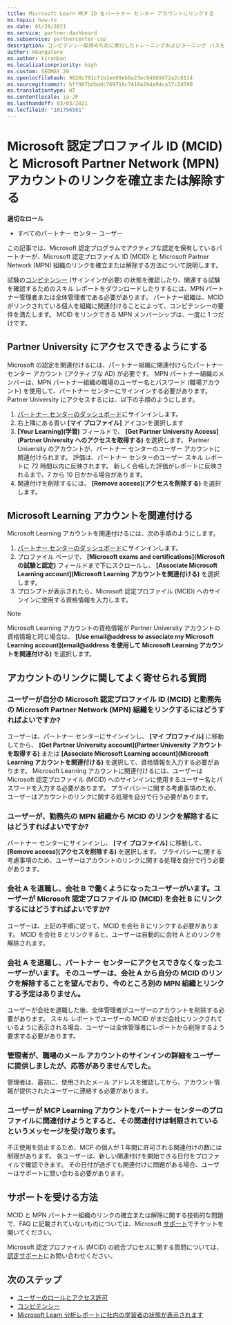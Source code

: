 ```yaml
---
title: Microsoft Learn MCP ID をパートナー センター アカウントにリンクする
ms.topic: how-to
ms.date: 01/29/2021
ms.service: partner-dashboard
ms.subservice: partnercenter-csp
description: コンピテンシー取得のために実行したトレーニングおよびラーニング パスを会社が確認できるように、MCP ID をパートナー センター アカウントに関連付ける方法について説明します。
author: kbangalore
ms.author: kiranban
ms.localizationpriority: high
ms.custom: SEOMAY.20
ms.openlocfilehash: 9828c791cf1b1ee99eb8a23ec84869472a2c8114
ms.sourcegitcommit: bff907bdbddc769716c7418a2b4a94ca37c2d590
ms.translationtype: HT
ms.contentlocale: ja-JP
ms.lasthandoff: 03/03/2021
ms.locfileid: "101756581"
---
```

# <a name="link-or-unlink-a-microsoft-certification-profile-id-mcid-to-a-microsoft-partner-network-mpn-account"></a>Microsoft 認定プロファイル ID (MCID) と Microsoft Partner Network (MPN) アカウントのリンクを確立または解除する

**適切なロール**

- すべてのパートナー センター ユーザー

この記事では、Microsoft 認定プログラムでアクティブな認定を保有しているパートナーが、Microsoft 認定プロファイル ID (MCID) と Microsoft Partner Network (MPN) 組織のリンクを確立または解除する方法について説明します。

試験の[コンピテンシー](https://partner.microsoft.com/pcv/partnership/competencies) (サインインが必要) の状態を確認したり、関連する試験を確認するためのスキル レポートをダウンロードしたりするには、MPN パートナー管理者または全体管理者である必要があります。 パートナー組織は、MCID がリンクされている個人を組織に関連付けることによって、コンピテンシーの要件を満たします。 MCID をリンクできる MPN メンバーシップは、一度に 1 つだけです。

## <a name="get-partner-university-access"></a>Partner University にアクセスできるようにする

Microsoft の認定を関連付けるには、パートナー組織に関連付けらたパートナー センター アカウント (アクティブな AD) が必要です。 MPN パートナー組織のメンバーは、MPN パートナー組織の職場のユーザー名とパスワード (職場アカウント) を使用して、パートナー センターにサインインする必要があります。
Partner University にアクセスするには、以下の手順のようにします。

1. [パートナー センターのダッシュボード](https://partner.microsoft.com/dashboard/)にサインインします。
2. 右上隅にある青い **[マイ プロファイル]** アイコンを選択します
3. **[Your Learning]\(学習\)** フィールドで、 **[Get Partner University Access]\(Partner University へのアクセスを取得する\)** を選択します。
Partner University のアカウントが、パートナー センターのユーザー アカウントに関連付けられます。 評価は、パートナー センターのユーザー スキル レポートに 72 時間以内に反映されます。 新しく合格した評価がレポートに反映されるまで、7 から 10 日かかる場合があります。
4. 関連付けを削除するには、 **[Remove access]\(アクセスを削除する\)** を選択します。

## <a name="associate-a-microsoft-learning-account"></a>Microsoft Learning アカウントを関連付ける

Microsoft Learning アカウントを関連付けるには、次の手順のようにします。 

1. [パートナー センターのダッシュボード](https://partner.microsoft.com/dashboard/)にサインインします。
2. プロファイル ページで、 **[Microsoft exams and certifications]\(Microsoft の試験と認定\)** フィールドまで下にスクロールし、 **[Associate Microsoft Learning account]\(Microsoft Learning アカウントを関連付ける\)** を選択します。
3. プロンプトが表示されたら、Microsoft 認定プロファイル (MCID) へのサインインに使用する資格情報を入力します。

>[!NOTE]
>Microsoft Learning アカウントの資格情報が Partner University アカウントの資格情報と同じ場合は、 **[Use email@address to associate my Microsoft Learning account]\(email@address を使用して Microsoft Learning アカウントを関連付ける\)** を選択します。

## <a name="frequently-asked-questions-about-linking-accounts"></a>アカウントのリンクに関してよく寄せられる質問

### <a name="how-can-a-user-link-their-microsoft-certification-profile-id-mcid-with-the-microsoft-partner-network-mpn-organization-they-work-for"></a>ユーザーが自分の Microsoft 認定プロファイル ID (MCID) と勤務先の Microsoft Partner Network (MPN) 組織をリンクするにはどうすればよいですか?

ユーザーは、パートナー センターにサインインし、 **[マイ プロファイル]** に移動してから、 **[Get Partner University account]\(Partner University アカウントを取得する\)** または **[Associate Microsoft Learning account]\(Microsoft Learning アカウントを関連付ける\)** を選択して、資格情報を入力する必要があります。 Microsoft Learning アカウントに関連付けるには、ユーザーは Microsoft 認定プロファイル (MCID) へのサインインに使用するユーザー名とパスワードを入力する必要があります。 プライバシーに関する考慮事項のため、ユーザーはアカウントのリンクに関する処理を自分で行う必要があります。  

### <a name="how-can-a-user-unlink-their-mcid-from-the-mpn-organization-they-work-for"></a>ユーザーが、勤務先の MPN 組織から MCID のリンクを解除するにはどうすればよいですか?

パートナー センターにサインインし、 **[マイ プロファイル]** に移動して、 **[Remove access]\(アクセスを削除する\)** を選択します。 プライバシーに関する考慮事項のため、ユーザーはアカウントのリンクに関する処理を自分で行う必要があります。

### <a name="the-user-left-company-a-and-now-works-for-company-b-how-can-they-link-their-microsoft-certification-profile-id-mcid-with-company-b"></a>会社 A を退職し、会社 B で働くようになったユーザーがいます。ユーザーが Microsoft 認定プロファイル ID (MCID) を会社 B にリンクするにはどうすればよいですか?

ユーザーは、上記の手順に従って、MCID を会社 B にリンクする必要があります。 MCID を会社 B とリンクすると、ユーザーは自動的に会社 A とのリンクを解除されます。

### <a name="the-user-left-company-a-and-no-longer-has-access-to-partner-center-they-want-to-unlink-their-mcid-from-company-a-and-are-not-planning-to-link-it-with-another-mpn-organization-at-the-moment"></a>会社 A を退職し、パートナー センターにアクセスできなくなったユーザーがいます。 そのユーザーは、会社 A から自分の MCID のリンクを解除することを望んでおり、今のところ別の MPN 組織とリンクする予定はありません。

ユーザーが会社を退職した後、全体管理者がユーザーのアカウントを削除する必要があります。 スキル レポートでユーザーの MCID がまだ会社にリンクされているように表示される場合、ユーザーは全体管理者にレポートから削除するよう要求する必要があります。

### <a name="the-admin-provided-sign-in-details-for-a-work-email-account-to-a-user-and-they-have-had-no-response"></a>管理者が、職場のメール アカウントのサインインの詳細をユーザーに提供しましたが、応答がありませんでした。

管理者は、最初に、使用されたメール アドレスを確認してから、アカウント情報が提供されたユーザーに連絡する必要があります。

### <a name="a-user-tries-to-associate-their-mcp-learning-account-to-their-profile-in-partner-center-and-receives-a-message-that-their-association-is-limited"></a>ユーザーが MCP Learning アカウントをパートナー センターのプロファイルに関連付けようとすると、その関連付けは制限されているというメッセージを受け取ります。

不正使用を防止するため、MCP の個人が 1 年間に許可される関連付けの数には制限があります。 各ユーザーは、新しい関連付けを開始できる日付をプロファイルで確認できます。 その日付が過ぎても関連付けに問題がある場合、ユーザーはサポートに問い合わる必要があります。  

## <a name="how-to-get-support"></a>サポートを受ける方法

MCID と MPN パートナー組織のリンクの確立または解除に関する技術的な問題で、FAQ に記載されていないものについては、Microsoft [サポート](https://partner.microsoft.com/support)でチケットを開いてください。

Microsoft 認定プロファイル (MCID) の統合プロセスに関する質問については、[認定サポート](https://aka.ms/mcpforum)にお問い合わせください。

## <a name="next-steps"></a>次のステップ

- [ユーザーのロールとアクセス許可](./permissions-overview.md)
- [コンピテンシー](https://partner.microsoft.com/membership/competencies)
- [Microsoft Learn 分析レポートに社内の学習者の状態が表示されます](ms-learn-analytics.md)
